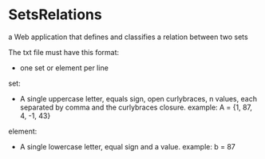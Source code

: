 # SetsRelations
a Web application that defines and classifies a relation between two sets 

The txt file must have this format:
* one set or element per line

set:
* A single uppercase letter, equals sign, open curlybraces, n values, each separated by comma and the curlybraces closure.
example: A = {1, 87, 4, -1, 43}

element:
* A single lowercase letter, equal sign and a value.
example: b = 87
